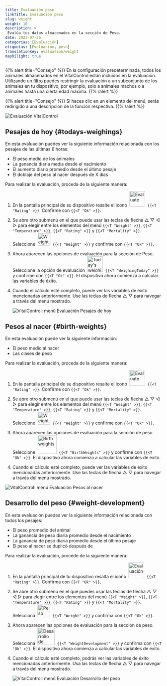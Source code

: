 ```yaml
---
title: Evaluación peso
linkTitle: Evaluación peso
slug: weight
weight: 10
description: >
 Evalúa tus datos almacenados en la sección de Peso.
date: 2023-07-26
categorías: [Evaluación]
etiquetas: [Evaluación, peso]
translationKey: evaluation/weight
maphilight: true
---
```

{{% alert title="Consejo" %}}
En la configuración predeterminada, todos los animales almacenados en el VitalControl están incluidos en la evaluación. Utilizando un [filtro](../../filter/) puedes restringir la evaluación a un subconjunto de los animales en tu dispositivo, por ejemplo, solo a animales machos o a animales hasta una cierta edad máxima.
{{% /alert %}}

{{% alert title="Consejo" %}}
Si haces clic en un elemento del menú, serás redirigido a una descripción de la función respectiva.
{{% /alert %}}

<img src="../images/imagemap.png" alt="Evaluación VitalControl" title="Peso" usemap="#workmap" class="maphilight" />

<map name="workmap">
   <area shape="rect" coords="3,40,116,160" alt="Pesaje de hoy" title="Evalúa los valores de peso de tus animales registrados con el VitalControl en el día actual&#10;Clic del ratón: a la documentación" href="/es/docs/evaluation/weight/#todays-weighings">
   <area shape="rect" coords="116,40,238,160" alt="Pesos al nacer" title="Evalúa tus pesos al nacer almacenados&#10;Clic del ratón: a la documentación" href="/es/docs/evaluation/weight/#birth-weights">
   <area shape="rect" coords="3,160,116,279" alt="Desarrollo del peso" title="Evalúa el desarrollo del peso de tus animales&#10;Clic del ratón: a la documentación" href="/es/docs/evaluation/weight/#weight-development">

   <area shape="rect" coords="150,282,238,319" alt="Filtro" title="Establecer un filtro&#10;Clic del ratón: a la documentación" href="/es/docs/filter">
   <area shape="rect" coords="2,282,95,319" alt="Atrás" title="Retroceder un nivel&#10;Clic del ratón: a la documentación" href="/es/docs/evaluation/">
</map>

## Pesajes de hoy {#todays-weighings}
En esta evaluación puedes ver la siguiente información relacionada con los pesajes de las últimas 6 horas:
- El peso medio de los animales
- La ganancia diaria media desde el nacimiento
- El aumento diario promedio desde el último pesaje
- El doblaje del peso al nacer después de X días

Para realizar la evaluación, proceda de la siguiente manera:

1. En la pantalla principal de su dispositivo resalte el icono &nbsp;<img src="/icons/main/evaluation.svg" width="50" align="bottom" alt="Evaluate" />&nbsp; `{{<T "Rating" >}}`. Confirme con `{{<T "Ok" >}}`.

2. Se abre otro submenú en el que puede usar las teclas de flecha △ ▽ ◁ ▷ para elegir entre los elementos del menú `{{<T "Weight" >}}`, `{{<T "Temperature" >}}`, `{{<T "Rating" >}}` y `{{<T "Mortality" >}}`. Seleccione &nbsp;<img src="/icons/evaluation/weight.svg" width="40" align="bottom" alt="Weight" />&nbsp; `{{<T "Weight" >}}` y confirme con `{{<T "Ok" >}}`.

3. Ahora aparecen las opciones de evaluación para la sección de Peso. Seleccione la opción de evaluación &nbsp;<img src="/icons/evaluation/weighingtoday.svg" width="50" align="bottom" alt="Today's weighing" />&nbsp; `{{<T "WeighingToday" >}}` y confirme con `{{<T "Ok" >}}`. El dispositivo ahora comienza a calcular las variables de éxito.

4. Cuando el cálculo esté completo, puede ver las variables de éxito mencionadas anteriormente. Use las teclas de flecha △ ▽ para navegar a través del menú mostrado.

   ![VitalControl: menú Evaluación Pesajes de hoy](../images/todaysweighings.png "Evaluación Pesajes de hoy")

## Pesos al nacer {#birth-weights}
En esta evaluación puede ver la siguiente información:
- El peso medio al nacer
- Las clases de peso

Para realizar la evaluación, proceda de la siguiente manera:

1. En la pantalla principal de su dispositivo resalte el icono &nbsp;<img src="/icons/main/evaluation.svg" width="50" align="bottom" alt="Evaluate" />&nbsp; `{{<T "Rating" >}}`. Confirme con `{{<T "Ok" >}}`.

2. Se abre otro submenú en el que puede usar las teclas de flecha △ ▽ ◁ ▷ para elegir entre los elementos del menú `{{<T "Weight" >}}`, `{{<T "Temperature" >}}`, `{{<T "Rating" >}}` y `{{<T "Mortality" >}}`. Seleccione &nbsp;<img src="/icons/evaluation/weight.svg" width="40" align="bottom" alt="Weight" />&nbsp; `{{<T "Weight" >}}` y confirme con `{{<T "Ok" >}}`.

3. Ahora aparecen las opciones de evaluación para la sección de peso. Seleccione &nbsp;<img src="/icons/evaluation/birthweights.svg" width="60" align="bottom" alt="Birth weights" />&nbsp; `{{<T "BirthWeights" >}}` y confirme con `{{<T "Ok" >}}`. El dispositivo ahora comienza a calcular las variables de éxito.

4. Cuando el cálculo esté completo, puede ver las variables de éxito mencionadas anteriormente. Use las teclas de flecha △ ▽ para navegar a través del menú mostrado.

![VitalControl: menú Evaluación Pesos al nacer](../images/birthweights.png "Evaluación Pesos al nacer")

## Desarrollo del peso {#weight-development}

En esta evaluación puedes ver la siguiente información relacionada con todos los pesajes:
- El peso promedio del animal
- La ganancia de peso diaria promedio desde el nacimiento
- La ganancia de peso diaria promedio desde el último pesaje
- El peso al nacer se duplicó después de

Para realizar la evaluación, procede de la siguiente manera:

1. En la pantalla principal de tu dispositivo resalta el icono &nbsp;<img src="/icons/main/evaluation.svg" width="50" align="bottom" alt="Evaluación" />&nbsp; `{{<T "Rating" >}}`. Confirma con `{{<T "Ok" >}}`.

2. Se abre otro submenú en el que puedes usar las teclas de flecha △ ▽ ◁ ▷ para elegir entre los elementos del menú `{{<T "Weight" >}}`, `{{<T "Temperature" >}}`, `{{<T "Rating" >}}` y `{{<T "Mortality" >}}`. Selecciona &nbsp;<img src="/icons/evaluation/weight.svg" width="40" align="bottom" alt="Peso" />&nbsp; `{{<T "Weight" >}}` y confirma con `{{<T "Ok" >}}`.

3. Ahora aparecen las opciones de evaluación para la sección de peso. Selecciona &nbsp;<img src="/icons/evaluation/weightdevelopment.svg" width="55" align="bottom" alt="Desarrollo del peso" />&nbsp; `{{<T "WeightDevelopment" >}}` y confirma con `{{<T "Ok" >}}`. El dispositivo ahora comienza a calcular las variables de éxito.

4. Cuando el cálculo esté completo, podrás ver las variables de éxito mencionadas anteriormente. Usa las teclas de flecha △ ▽ para navegar a través del menú mostrado.

   ![VitalControl: menú Evaluación Desarrollo del peso](../images/weightdevelopment.png "Evaluación Desarrollo del peso")
